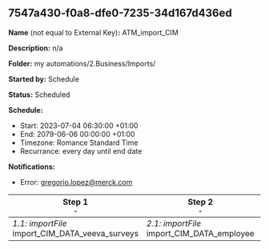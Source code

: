 ## 7547a430-f0a8-dfe0-7235-34d167d436ed

**Name** (not equal to External Key)**:** ATM_import_CIM

**Description:** n/a

**Folder:** my automations/2.Business/Imports/

**Started by:** Schedule

**Status:** Scheduled

**Schedule:**

* Start: 2023-07-04 06:30:00 +01:00
* End: 2079-06-06 00:00:00 +01:00
* Timezone: Romance Standard Time
* Recurrance: every day until end date

**Notifications:**

* Error: gregorio.lopez@merck.com

| Step 1<br>_<small>-</small>_ | Step 2<br>_<small>-</small>_ | Step 3<br>_<small>-</small>_ | Step 4<br>_<small>-</small>_ | Step 5<br>_<small>-</small>_ | Step 6<br>_<small>-</small>_ | Step 7<br>_<small>-</small>_ | Step 8<br>_<small>-</small>_ | Step 9<br>_<small>-</small>_ | Step 10<br>_<small>-</small>_ | Step 11<br>_<small>-</small>_ | Step 12<br>_<small>Account_employee_territory_relationship</small>_ | Step 13<br>_<small>-</small>_ |
| --- | --- | --- | --- | --- | --- | --- | --- | --- | --- | --- | --- | --- |
| _1.1: importFile_<br>import_CIM_DATA_veeva_surveys | _2.1: importFile_<br>import_CIM_DATA_employee | _3.1: importFile_<br>import_CIM_DATA_territory_relationship | _4.1: importFile_<br>import_CIM_DATA_veeva_product | _5.1: importFile_<br>import_CIM_DATA_territory | _6.1: importFile_<br>import_CIM_DATA_product_metrics | _7.1: importFile_<br>import_CIM_DATA_HCP_HCO_relationship | _8.1: importFile_<br>import_CIM_DATA_customer_territory_target_relationship | _9.1: importFile_<br>import_CIM_DATA_customer_hcp | _10.1: importFile_<br>import_CIM_DATA_approved_emails | _11.1: importFile_<br>import_CIM_DATA_account_HCO | _12.1: query_<br>QRY_Account_employee_territory_relationship_CIM | _13.1: importFile_<br>import_CIM_DATA_customer_indicators |

